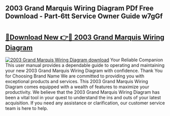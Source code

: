 ## 2003 Grand Marquis Wiring Diagram PDf Free Download - Part-6tt Service Owner Guide w7gGf

# <h2><a href="http://dfpyj9.blite.top/?on=2003+Grand+Marquis+Wiring+Diagram">🔗Download New 👉🔴 2003 Grand Marquis Wiring Diagram</a></h2>

[![2003 Grand Marquis Wiring Diagram download](https://i.imgur.com/lujVjoI.png)](http://dfpyj9.blite.top/?on=2003+Grand+Marquis+Wiring+Diagram)
Your Reliable Companion This user manual provides a dependable guide to operating and maintaining your new 2003 Grand Marquis Wiring Diagram with confidence. Thank You for Choosing Brand Name We are committed to providing you with exceptional products and services. This 2003 Grand Marquis Wiring Diagram comes equipped with a wealth of features to maximize your productivity. We believe that the 2003 Grand Marquis Wiring Diagram has been a vital tool in your quest to understand the ins and outs of your latest acquisition. If you need any assistance or clarification, our customer service team is here to help.
